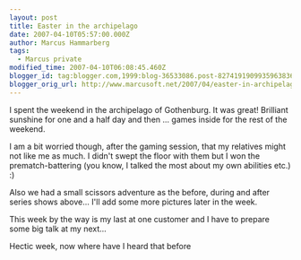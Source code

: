 ```yaml
---
layout: post
title: Easter in the archipelago
date: 2007-04-10T05:57:00.000Z
author: Marcus Hammarberg
tags:
  - Marcus private
modified_time: 2007-04-10T06:08:45.460Z
blogger_id: tag:blogger.com,1999:blog-36533086.post-8274191909935963836
blogger_orig_url: http://www.marcusoft.net/2007/04/easter-in-archipelago.html
---
```


I spent the weekend in the archipelago of Gothenburg. It was great! Brilliant sunshine for one and a half day and then ... games inside for the rest of the weekend.

I am a bit worried though, after the gaming session, that my relatives might not like me as much. I didn't swept the floor with them but I won the prematch-battering (you know, I talked the most about my own abilities etc.) :)

Also we had a small scissors adventure as the before, during and after series shows above... I'll add some more pictures later in the week.

This week by the way is my last at one customer and I have to prepare some big talk at my next...

Hectic week, now where have I heard that before
